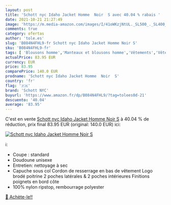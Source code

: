 ```yaml
---
layout: post
title: 'Schott nyc Idaho Jacket Homme  Noir  S avec 40.04 % rabais '
date: 2021-10-21 21:27:49
image: 'https://m.media-amazon.com/images/I/41oWKzjNtUL._SL500_._SL400_.jpg'
comments: true
category: ofertas
author: 'tole.es'
slug: 'B084N4FHL9-fr Schott nyc Idaho Jacket Homme Noir S'
sku: 'B084N4FHL9-fr'
tags: [ 'Blousons homme','Manteaux et blousons homme','Vêtements','Vêtements homme','schott nyc', ]
actualPrice: 83.95 EUR
currency: EUR
price: 83.95
comparePrice: 140.0 EUR
prodname: 'Schott nyc Idaho Jacket Homme  Noir  S'
country: 'fr'
flag: '🇫🇷'
brand: 'Schott NYC'
buyurl: 'https://www.amazon.fr/dp/B084N4FHL9/?tag=tolees0d-21'
descuento: '40.04'
average: '83.95'
---
```


C'est en vente [Schott nyc Idaho Jacket Homme  Noir  S](https://www.amazon.fr/dp/B084N4FHL9/?tag=tolees0d-21)  à  40.04 % de réduction, prix final  83.95 EUR (original: 140.0 EUR) ici:

[![Schott nyc Idaho Jacket Homme  Noir  S](https://m.media-amazon.com/images/I/41oWKzjNtUL._SL500_._SL400_.jpg)](https://www.amazon.fr/dp/B084N4FHL9/?tag=tolees0d-21)

ℹ️:

- Coupe : standard
- Doudoune unisexe
- Entretien: nettoyage à sec
- Capuche sous col Cordon de resserrage en bas de vêtement Logo brodé poitrine 2 poches latérales & 2 poches intérieures Finitions poignets en bord côte
- 100% nylon ripstop, rembourrage polyester

[🛒 Achète-le!!](https://www.amazon.fr/dp/B084N4FHL9/?tag=tolees0d-21)

